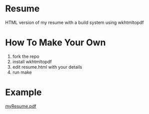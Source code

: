 Resume
======

HTML version of my resume with a build system using wkhtmltopdf

How To Make Your Own
====================

1. fork the repo
1. install wkhtmltopdf
1. edit resume.html with your details
1. run make

Example
=======

[myResume.pdf](http://www.spacejake.com/resume.pdf)
